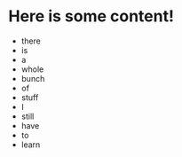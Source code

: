 # Here is some content!

* there
* is
* a
* whole
* bunch
* of
* stuff
* I
* still
* have
* to
* learn
